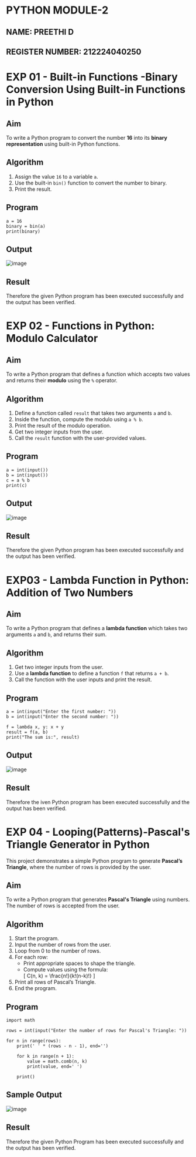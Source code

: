 # PYTHON MODULE-2 
## NAME: PREETHI D
## REGISTER NUMBER: 212224040250

# EXP 01 - Built-in Functions -Binary Conversion Using Built-in Functions in Python

##  Aim
To write a Python program to convert the number **16** into its **binary representation** using built-in Python functions.

## Algorithm
1. Assign the value `16` to a variable `a`.
2. Use the built-in `bin()` function to convert the number to binary.
3. Print the result.

##  Program
```
a = 16
binary = bin(a)
print(binary)
```
## Output
![image](https://github.com/user-attachments/assets/1455fdc3-9c43-4e24-a319-6de6b96333c4)

## Result
Therefore the given Python program has been executed successfully and the output has been verified.

# EXP 02 -  Functions in Python: Modulo Calculator

##  Aim
To write a Python program that defines a function which accepts two values and returns their **modulo** using the `%` operator.

##  Algorithm
1. Define a function called `result` that takes two arguments `a` and `b`.
2. Inside the function, compute the modulo using `a % b`.
3. Print the result of the modulo operation.
4. Get two integer inputs from the user.
5. Call the `result` function with the user-provided values.

##  Program
```
a = int(input())
b = int(input())
c = a % b
print(c)
```

## Output
![image](https://github.com/user-attachments/assets/c8f58c18-0573-4921-b589-8f336ab6adab)

## Result
Therefore the given Python program has been executed successfully and the output has been verified.

# EXP03 - Lambda Function in Python: Addition of Two Numbers

##  Aim
To write a Python program that defines a **lambda function** which takes two arguments `a` and `b`, and returns their sum.

##  Algorithm
1. Get two integer inputs from the user.
2. Use a **lambda function** to define a function `f` that returns `a + b`.
3. Call the function with the user inputs and print the result.

##  Program
```
a = int(input("Enter the first number: "))
b = int(input("Enter the second number: "))

f = lambda x, y: x + y
result = f(a, b)
print("The sum is:", result)
```

## Output
![image](https://github.com/user-attachments/assets/549fdda6-a3e3-4d31-847a-7e1ebc840a4a)

## Result
Therefore the iven Python program has been executed successfully and the output has been verified.

# EXP 04 - Looping(Patterns)-Pascal's Triangle Generator in Python

This project demonstrates a simple Python program to generate **Pascal’s Triangle**, where the number of rows is provided by the user.

##  Aim
To write a Python program that generates **Pascal's Triangle** using numbers. The number of rows is accepted from the user.
##  Algorithm

1. Start the program.
2. Input the number of rows from the user.
3. Loop from 0 to the number of rows.
4. For each row:
   - Print appropriate spaces to shape the triangle.
   - Compute values using the formula:  
     \[
     C(n, k) = \frac{n!}{k!(n-k)!}
     \]
5. Print all rows of Pascal’s Triangle.
6. End the program.

##  Program
```
import math

rows = int(input("Enter the number of rows for Pascal's Triangle: "))

for n in range(rows):
    print(' ' * (rows - n - 1), end='')

    for k in range(n + 1):
        value = math.comb(n, k) 
        print(value, end=' ')

    print()
```
## Sample Output
![image](https://github.com/user-attachments/assets/140af27c-497c-4c61-bd71-cf15a7b51a6a)

## Result
Therefore the given Python Program has been executed successfully and the output has been verified.
